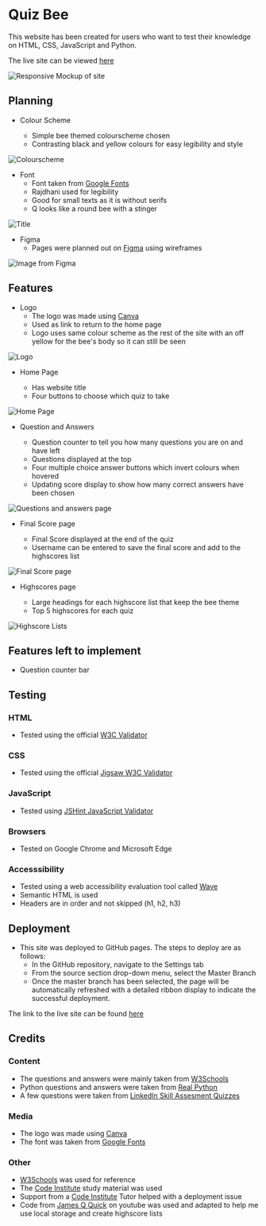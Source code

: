 # Quiz Bee

This website has been created for users who want to test their knowledge on HTML, CSS, JavaScript and Python.

The live site can be viewed [here](https://jordanch05.github.io/javascript-quiz/index.html)

![Responsive Mockup of site](assets/images/mockup.png)

## Planning

* Colour Scheme

    * Simple bee themed colourscheme chosen
    * Contrasting black and yellow colours for easy legibility and style

![Colourscheme](assets/images/colours.PNG)

* Font
    * Font taken from [Google Fonts](https://fonts.google.com/)
    * Rajdhani used for legibility
    * Good for small texts as it is without serifs
    * Q looks like a round bee with a stinger

![Title](assets/images/title.PNG)

* Figma
    * Pages were planned out on [Figma](https://www.figma.com) using wireframes

![Image from Figma](assets/images/wireframes.PNG)

## Features

* Logo
    * The logo was made using [Canva](canva.com)
    * Used as link to return to the home page
    * Logo uses same colour scheme as the rest of the site with an off yellow for the bee's body so it can still be seen

![Logo](assets/images/logo.PNG)

* Home Page

    * Has website title
    * Four buttons to choose which quiz to take

![Home Page](assets/images/home.PNG)

* Question and Answers

    * Question counter to tell you how many questions you are on and have left
    * Questions displayed at the top
    * Four multiple choice answer buttons which invert colours when hovered 
    * Updating score display to show how many correct answers have been chosen

![Questions and answers page](assets/images/question.PNG)

* Final Score page

    * Final Score displayed at the end of the quiz
    * Username can be entered to save the final score and add to the highscores list

![Final Score page](assets/images/final-score.PNG)

* Highscores page

    * Large headings for each highscore list that keep the bee theme
    * Top 5 highscores for each quiz

![Highscore Lists](assets/images/highscores.PNG)

## Features left to implement

* Question counter bar

## Testing

### HTML

* Tested using the official [W3C Validator](https://validator.w3.org/nu/?doc=https%3A%2F%2Fjordanch05.github.io%2Fjavascript-quiz%2Findex.html)

### CSS

* Tested using the official [Jigsaw W3C Validator](https://jigsaw.w3.org/css-validator/validator?uri=https%3A%2F%2Fjordanch05.github.io%2Fjavascript-quiz%2Findex.html&profile=css3svg&usermedium=all&warning=1&vextwarning=&lang=en)

### JavaScript

* Tested using [JSHint JavaScript Validator](https://jshint.com/)

### Browsers

* Tested on Google Chrome and Microsoft Edge

### Accesssibility

* Tested using a web accessibility evaluation tool called [Wave](https://wave.webaim.org/)
* Semantic HTML is used
* Headers are in order and not skipped (h1, h2, h3)

## Deployment

* This site was deployed to GitHub pages. The steps to deploy are as follows:
    * In the GitHub repository, navigate to the Settings tab
    * From the source section drop-down menu, select the Master Branch
    * Once the master branch has been selected, the page will be automatically refreshed with a detailed ribbon display to indicate the successful deployment.

The link to the live site can be found [here](https://jordanch05.github.io/javascript-quiz/index.html)

## Credits

### Content

* The questions and answers were mainly taken from [W3Schools](https://www.w3schools.com/quiztest/default.asp)
* Python questions and answers were taken from [Real Python](https://realpython.com/quizzes/)
* A few questions were taken from [LinkedIn Skill Assesment Quizzes](https://www.linkedin.com/) 

### Media

* The logo was made using [Canva](canva.com)
* The font was taken from [Google Fonts](https://fonts.google.com/)

### Other

* [W3Schools](https://www.w3schools.com/) was used for reference
* The [Code Institute](https://codeinstitute.net/) study material was used
* Support from a [Code Institute](https://codeinstitute.net/) Tutor helped with a deployment issue
* Code from [James Q Quick](https://www.youtube.com/channel/UC-T8W79DN6PBnzomelvqJYw) on youtube was used and adapted to help me use local storage and create highscore lists